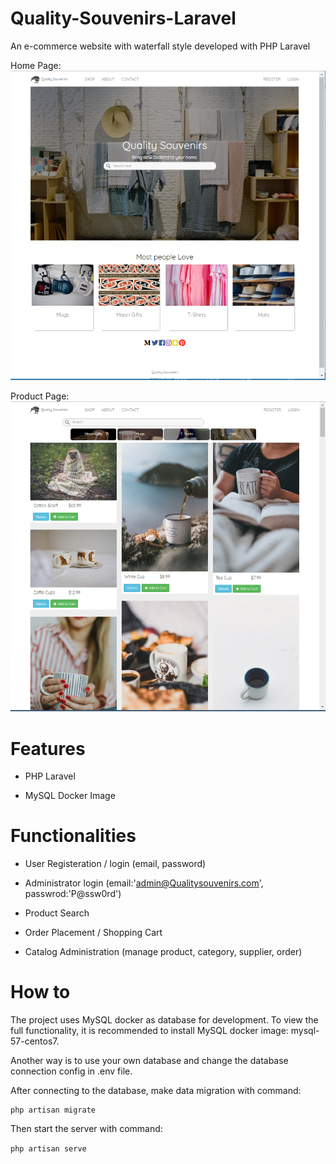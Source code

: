 
# Quality-Souvenirs-Laravel

An e-commerce website with waterfall style developed with PHP Laravel

Home Page:
![homepage](doc/QualitySouvenirs.png)

Product Page:
![product](doc/QS.png)

# Features

- PHP Laravel

- MySQL Docker Image

# Functionalities

- User Registeration / login (email, password)

- Administrator login (email:'admin@Qualitysouvenirs.com', passwrod:'P@ssw0rd')

- Product Search

- Order Placement / Shopping Cart

- Catalog Administration (manage product, category, supplier, order)


# How to

The project uses MySQL docker as database for development. To view the full functionality, it is recommended to install MySQL docker image: mysql-57-centos7.

Another way is to use your own database and change the database connection config in .env file.

After connecting to the database, make data migration with command:

```
php artisan migrate
```
Then start the server with command:

``
php artisan serve
``
